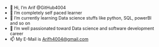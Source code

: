 - 👋 Hi, I’m Arif @GitHub4004
- 👀 I’m completely self paced learner 
- 🌱 I’m currently learning Data science stuffs like python, SQL, powerBI and so on
- 💞️ I’m well passionated toward Data science and software development career
- 📫 My E-Mail is Arifh4004@gmail.com

<!---
GitHub4004/GitHub4004 is a ✨ special ✨ repository because its `README.md` (this file) appears on your GitHub profile.
You can click the Preview link to take a look at your changes.
--->
